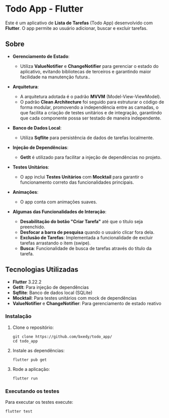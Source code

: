# Todo App - Flutter

Este é um aplicativo de **Lista de Tarefas** (Todo App) desenvolvido com **Flutter**. O app permite ao usuário adicionar, buscar e excluir tarefas.

## Sobre

- **Gerenciamento de Estado**:
  - Utiliza **ValueNotifier** e **ChangeNotifier** para gerenciar o estado do aplicativo, evitando bibliotecas de terceiros e garantindo maior facilidade na manutenção futura..

- **Arquitetura**:
  - A arquitetura adotada é o padrão **MVVM** (Model-View-ViewModel).
  - O padrão **Clean Architecture** foi seguido para estruturar o código de forma modular, promovendo a independência entre as camadas, o que facilita a criação de testes unitários e de integração, garantindo que cada componente possa ser testado de maneira independente.

- **Banco de Dados Local**:
  - Utiliza **Sqflite** para persistência de dados de tarefas localmente.

- **Injeção de Dependências**:
  - **GetIt** é utilizado para facilitar a injeção de dependências no projeto.

- **Testes Unitários**:
  - O app inclui **Testes Unitários** com **Mocktail** para garantir o funcionamento correto das funcionalidades principais.

- **Animações**:
  - O app conta com animações suaves.

- **Algumas das Funcionalidades de Interação**:
  - **Desabilitação do botão "Criar Tarefa"** até que o título seja preenchido.
  - **Desfocar a barra de pesquisa** quando o usuário clicar fora dela.
  - **Exclusão de Tarefas**: Implementada a funcionalidade de excluir tarefas arrastando o item (swipe).
  - **Busca**: Funcionalidade de busca de tarefas através do título da tarefa.

## Tecnologias Utilizadas

- **Flutter** 3.22.2
- **GetIt**: Para injeção de dependências
- **Sqflite**: Banco de dados local (SQLite)
- **Mocktail**: Para testes unitários com mock de dependências
- **ValueNotifier** e **ChangeNotifier**: Para gerenciamento de estado reativo

<h3>Instalação</h3>
<ol>
  <li>Clone o repositório:
    <pre><code>git clone https://github.com/bxedy/todo_app/
cd todo_app</code></pre>
  </li>
  <li>Instale as dependências:
    <pre><code>flutter pub get</code></pre>
  </li>
  <li>Rode a aplicação:
    <pre><code>flutter run</code></pre>
  </li>
</ol>

<h3>Executando os testes</h3>
<p>Para executar os testes execute:</p>
<pre><code>flutter test</code></pre>
